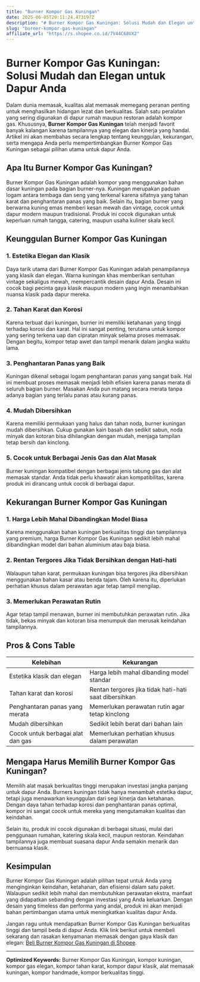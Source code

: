 ```yaml
---
title: "Burner Kompor Gas Kuningan"
date: 2025-06-05T20:11:24.473197Z
description: "# Burner Kompor Gas Kuningan: Solusi Mudah dan Elegan untuk Dapur Anda..."
slug: "burner-kompor-gas-kuningan"
affiliate_url: "https://s.shopee.co.id/7V44C68VX2"
---
```

# Burner Kompor Gas Kuningan: Solusi Mudah dan Elegan untuk Dapur Anda

Dalam dunia memasak, kualitas alat memasak memegang peranan penting untuk menghasilkan hidangan lezat dan berkualitas. Salah satu peralatan yang sering digunakan di dapur rumah maupun restoran adalah kompor gas. Khususnya, **Burner Kompor Gas Kuningan** telah menjadi favorit banyak kalangan karena tampilannya yang elegan dan kinerja yang handal. Artikel ini akan membahas secara lengkap tentang keunggulan, kekurangan, serta mengapa Anda perlu mempertimbangkan Burner Kompor Gas Kuningan sebagai pilihan utama untuk dapur Anda.

## Apa Itu Burner Kompor Gas Kuningan?

Burner Kompor Gas Kuningan adalah kompor yang menggunakan bahan dasar kuningan pada bagian burner-nya. Kuningan merupakan paduan logam antara tembaga dan seng yang terkenal karena sifatnya yang tahan karat dan penghantaran panas yang baik. Selain itu, bagian burner yang berwarna kuning emas memberi kesan mewah dan vintage, cocok untuk dapur modern maupun tradisional. Produk ini cocok digunakan untuk keperluan rumah tangga, catering, maupun usaha kuliner skala kecil.

## Keunggulan Burner Kompor Gas Kuningan

### 1. Estetika Elegan dan Klasik

Daya tarik utama dari Burner Kompor Gas Kuningan adalah penampilannya yang klasik dan elegan. Warna kuningan khas memberikan sentuhan vintage sekaligus mewah, mempercantik desain dapur Anda. Desain ini cocok bagi pecinta gaya klasik maupun modern yang ingin menambahkan nuansa klasik pada dapur mereka.

### 2. Tahan Karat dan Korosi

Karena terbuat dari kuningan, burner ini memiliki ketahanan yang tinggi terhadap korosi dan karat. Hal ini sangat penting, terutama untuk kompor yang sering terkena uap dan cipratan minyak selama proses memasak. Dengan begitu, kompor tetap awet dan tampil menarik dalam jangka waktu lama.

### 3. Penghantaran Panas yang Baik

Kuningan dikenal sebagai logam penghantaran panas yang sangat baik. Hal ini membuat proses memasak menjadi lebih efisien karena panas merata di seluruh bagian burner. Masakan Anda pun matang secara merata tanpa adanya bagian yang terlalu panas atau kurang panas.

### 4. Mudah Dibersihkan

Karena memiliki permukaan yang halus dan tahan noda, burner kuningan mudah dibersihkan. Cukup gunakan kain basah dan sedikit sabun, noda minyak dan kotoran bisa dihilangkan dengan mudah, menjaga tampilan tetap bersih dan kinclong.

### 5. Cocok untuk Berbagai Jenis Gas dan Alat Masak

Burner kuningan kompatibel dengan berbagai jenis tabung gas dan alat memasak standar. Anda tidak perlu khawatir akan kompatibilitas, karena produk ini dirancang untuk cocok di berbagai dapur.

## Kekurangan Burner Kompor Gas Kuningan

### 1. Harga Lebih Mahal Dibandingkan Model Biasa

Karena menggunakan bahan kuningan berkualitas tinggi dan tampilannya yang premium, harga Burner Kompor Gas Kuningan sedikit lebih mahal dibandingkan model dari bahan aluminium atau baja biasa.

### 2. Rentan Tergores Jika Tidak Bersihkan dengan Hati-hati

Walaupun tahan karat, permukaan kuningan bisa tergores jika dibersihkan menggunakan bahan kasar atau benda tajam. Oleh karena itu, diperlukan perhatian khusus dalam perawatan agar tetap tampil mengilap.

### 3. Memerlukan Perawatan Rutin

Agar tetap tampil menawan, burner ini membutuhkan perawatan rutin. Jika tidak, bekas minyak dan kotoran bisa menumpuk dan merusak keindahan tampilannya.

## Pros & Cons Table

| Kelebihan | Kekurangan |
| --- | --- |
| Estetika klasik dan elegan | Harga lebih mahal dibanding model standar |
| Tahan karat dan korosi | Rentan tergores jika tidak hati-hati saat dibersihkan |
| Penghantaran panas yang merata | Memerlukan perawatan rutin agar tetap kinclong |
| Mudah dibersihkan | Sedikit lebih berat dari bahan lain |
| Cocok untuk berbagai alat dan gas | Memerlukan perhatian khusus dalam perawatan |

## Mengapa Harus Memilih Burner Kompor Gas Kuningan?

Memilih alat masak berkualitas tinggi merupakan investasi jangka panjang untuk dapur Anda. Burners kuningan tidak hanya menambah estetika dapur, tetapi juga menawarkan keunggulan dari segi kinerja dan ketahanan. Dengan daya tahan terhadap korosi dan penghantaran panas optimal, kompor ini sangat cocok untuk mereka yang mengutamakan kualitas dan keindahan.

Selain itu, produk ini cocok digunakan di berbagai situasi, mulai dari penggunaan rumahan, katering skala kecil, maupun restoran. Keindahan tampilannya juga membuat suasana dapur Anda semakin menarik dan bernuansa klasik.

## Kesimpulan

Burner Kompor Gas Kuningan adalah pilihan tepat untuk Anda yang menginginkan keindahan, ketahanan, dan efisiensi dalam satu paket. Walaupun sedikit lebih mahal dan membutuhkan perawatan ekstra, manfaat yang didapatkan sebanding dengan investasi yang Anda keluarkan. Dengan desain yang timeless dan performa yang andal, produk ini akan menjadi bahan pertimbangan utama untuk meningkatkan kualitas dapur Anda.

Jangan ragu untuk mendapatkan Burner Kompor Gas Kuningan berkualitas tinggi dan tampil beda di dapur Anda. Klik link berikut untuk membeli sekarang dan rasakan kenyamanan memasak dengan gaya klasik dan elegan: [Beli Burner Kompor Gas Kuningan di Shopee](https://s.shopee.co.id/7V44C68VX2).

---

**Optimized Keywords:** Burner Kompor Gas Kuningan, kompor kuningan, kompor gas elegan, kompor tahan karat, kompor dapur klasik, alat memasak kuningan, kompor handmade, kompor berkualitas tinggi.